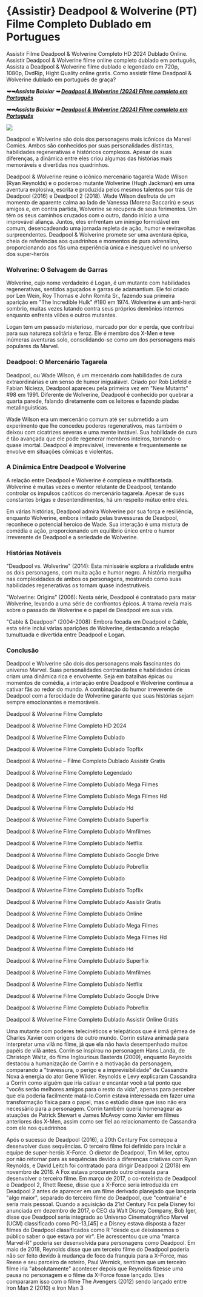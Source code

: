 <h1>{Assistir} Deadpool & Wolverine (PT) Filme Completo Dublado em Portugues </h1>

Assistir Filme Deadpool & Wolverine Completo HD 2024 Dublado Online. Assistir Deadpool & Wolverine filme online completo dublado em português, Assista a Deadpool & Wolverine filme dublado e legendado em 720p, 1080p, DvdRip, Hight Quality online gratis. Como assistir filme Deadpool & Wolverine dublado em português de graça?

<p><b><I>➥➥Assista Baixiar ➥ <a href="https://t.co/C0y8Mw2BYw" rel="noopener">Deadpool & Wolverine (2024) Filme completo em Português</a></I></b></p>

<p><b><I>➥➥Assista Baixiar ➥ <a href="https://t.co/C0y8Mw2BYw" rel="noopener">Deadpool & Wolverine (2024) Filme completo em Português</a></I></b></p>

<img src="https://blogger.googleusercontent.com/img/b/R29vZ2xl/AVvXsEjILy-qSbvxmWryz2j1Xtlo87DqYgSA3RSZSYYo0RSt8zo0sjo9cMs0s1eMR5KUdj66dl15MTq0esUYRqhhXkQtmnK4NIvg6Mj4xn4t_xObeRzOS6u_c7jsaZKMOl1BhOOaDoLBrhhL29xXY1vVYg4I6PrlzfrIN8G14JcDANiD3M_dFXuHmI9-UK-6yPlf/s16000/4.png" />

Deadpool e Wolverine são dois dos personagens mais icônicos da Marvel Comics. Ambos são conhecidos por suas personalidades distintas, habilidades regenerativas e históricos complexos. Apesar de suas diferenças, a dinâmica entre eles criou algumas das histórias mais memoráveis e divertidas nos quadrinhos.

Deadpool & Wolverine reúne o icônico mercenário tagarela Wade Wilson (Ryan Reynolds) e o poderoso mutante Wolverine (Hugh Jackman) em uma aventura explosiva, escrita e produzida pelos mesmos talentos por trás de Deadpool (2016) e Deadpool 2 (2018). Wade Wilson desfruta de um momento de aparente calma ao lado de Vanessa (Morena Baccarin) e seus amigos e, em contra partida, Wolverine se recupera de seus ferimentos. Um têm os seus caminhos cruzados com o outro, dando início a uma improvável aliança. Juntos, eles enfrentam um inimigo formidável em comum, desencadeando uma jornada repleta de ação, humor e reviravoltas surpreendentes. Deadpool & Wolverine promete ser uma aventura épica, cheia de referências aos quadrinhos e momentos de pura adrenalina, proporcionando aos fãs uma experiência única e inesquecível no universo dos super-heróis

<h3>Wolverine: O Selvagem de Garras </h3>

Wolverine, cujo nome verdadeiro é Logan, é um mutante com habilidades regenerativas, sentidos aguçados e garras de adamantium. Ele foi criado por Len Wein, Roy Thomas e John Romita Sr., fazendo sua primeira aparição em "The Incredible Hulk" #180 em 1974. Wolverine é um anti-herói sombrio, muitas vezes lutando contra seus próprios demônios internos enquanto enfrenta vilões e outros mutantes.

Logan tem um passado misterioso, marcado por dor e perda, que contribui para sua natureza solitária e feroz. Ele é membro dos X-Men e teve inúmeras aventuras solo, consolidando-se como um dos personagens mais populares da Marvel.

<h3>Deadpool: O Mercenário Tagarela </h3>

Deadpool, ou Wade Wilson, é um mercenário com habilidades de cura extraordinárias e um senso de humor inigualável. Criado por Rob Liefeld e Fabian Nicieza, Deadpool apareceu pela primeira vez em "New Mutants" #98 em 1991. Diferente de Wolverine, Deadpool é conhecido por quebrar a quarta parede, falando diretamente com os leitores e fazendo piadas metalinguísticas.

Wade Wilson era um mercenário comum até ser submetido a um experimento que lhe concedeu poderes regenerativos, mas também o deixou com cicatrizes severas e uma mente instável. Sua habilidade de cura é tão avançada que ele pode regenerar membros inteiros, tornando-o quase imortal. Deadpool é imprevisível, irreverente e frequentemente se envolve em situações cômicas e violentas.

<h3>A Dinâmica Entre Deadpool e Wolverine </h3>

A relação entre Deadpool e Wolverine é complexa e multifacetada. Wolverine é muitas vezes o mentor relutante de Deadpool, tentando controlar os impulsos caóticos do mercenário tagarela. Apesar de suas constantes brigas e desentendimentos, há um respeito mútuo entre eles.

Em várias histórias, Deadpool admira Wolverine por sua força e resiliência, enquanto Wolverine, embora irritado pelas travessuras de Deadpool, reconhece o potencial heroico de Wade. Sua interação é uma mistura de comédia e ação, proporcionando um equilíbrio único entre o humor irreverente de Deadpool e a seriedade de Wolverine.

<h3>Histórias Notáveis </h3>

"Deadpool vs. Wolverine" (2014): Esta minissérie explora a rivalidade entre os dois personagens, com muita ação e humor negro. A história mergulha nas complexidades de ambos os personagens, mostrando como suas habilidades regenerativas os tornam quase indestrutíveis.

"Wolverine: Origins" (2006): Nesta série, Deadpool é contratado para matar Wolverine, levando a uma série de confrontos épicos. A trama revela mais sobre o passado de Wolverine e o papel de Deadpool em sua vida.

"Cable & Deadpool" (2004-2008): Embora focada em Deadpool e Cable, esta série inclui várias aparições de Wolverine, destacando a relação tumultuada e divertida entre Deadpool e Logan.

<h3>Conclusão </h3>

Deadpool e Wolverine são dois dos personagens mais fascinantes do universo Marvel. Suas personalidades contrastantes e habilidades únicas criam uma dinâmica rica e envolvente. Seja em batalhas épicas ou momentos de comédia, a interação entre Deadpool e Wolverine continua a cativar fãs ao redor do mundo. A combinação do humor irreverente de Deadpool com a ferocidade de Wolverine garante que suas histórias sejam sempre emocionantes e memoráveis.

Deadpool & Wolverine Filme Completo

Deadpool & Wolverine Filme Completo HD 2024

Deadpool & Wolverine Filme Completo Dublado

Deadpool & Wolverine Filme Completo Dublado Topflix

Deadpool & Wolverine – Filme Completo Dublado Assistir Gratis

Deadpool & Wolverine Filme Completo Legendado

Deadpool & Wolverine Filme Completo Dublado Mega Filmes

Deadpool & Wolverine Filme Completo Dublado Mega Filmes Hd

Deadpool & Wolverine Filme Completo Dublado Hd

Deadpool & Wolverine Filme Completo Dublado Superflix

Deadpool & Wolverine Filme Completo Dublado Mmfilmes

Deadpool & Wolverine Filme Completo Dublado Netflix

Deadpool & Wolverine Filme Completo Dublado Google Drive

Deadpool & Wolverine Filme Completo Dublado Pobreflix

Deadpool & Wolverine Filme Completo Dublado

Deadpool & Wolverine Filme Completo Dublado Topflix

Deadpool & Wolverine Filme Completo Dublado Assistir Gratis

Deadpool & Wolverine Filme Completo Dublado Online

Deadpool & Wolverine Filme Completo Dublado Mega Filmes

Deadpool & Wolverine Filme Completo Dublado Mega Filmes Hd

Deadpool & Wolverine Filme Completo Dublado Hd

Deadpool & Wolverine Filme Completo Dublado Superflix

Deadpool & Wolverine Filme Completo Dublado Mmfilmes

Deadpool & Wolverine Filme Completo Dublado Netflix

Deadpool & Wolverine Filme Completo Dublado Google Drive

Deadpool & Wolverine Filme Completo Dublado Pobreflix

Deadpool & Wolverine Filme Completo Dublado Assistir Online Grátis

Uma mutante com poderes telecinéticos e telepáticos que é irmã gêmea de Charles Xavier com origens de outro mundo. Corrin estava animada para interpretar uma vilã no filme, já que ela não havia desempenhado muitos papéis de vilã antes. Corrin se inspirou no personagem Hans Landa, de Christoph Waltz, do filme Inglourious Basterds (2009), enquanto Reynolds destacou a humanização de Corrin e a motivação da personagem, comparando a "travessura, o perigo e a imprevisibilidade" de Cassandra Nova à energia do ator Gene Wilder. Reynolds e Levy explicaram Cassandra a Corrin como alguém que iria cativar e encantar você a tal ponto que "vocês serão melhores amigos para o resto da vida", apenas para perceber que ela poderia facilmente matá-lo.Corrin estava interessada em fazer uma transformação física para o papel, mas o estúdio disse que isso não era necessário para a personagem. Corrin também queria homenagear as atuações de Patrick Stewart e James McAvoy como Xavier em filmes anteriores dos X-Men, assim como ser fiel ao relacionamento de Cassandra com ele nos quadrinhos

Após o sucesso de Deadpool (2016), a 20th Century Fox começou a desenvolver duas sequências. O terceiro filme foi definido para incluir a equipe de super-heróis X-Force. O diretor de Deadpool, Tim Miller, optou por não retornar para as sequências devido a diferenças criativas com Ryan Reynolds, e David Leitch foi contratado para dirigir Deadpool 2 (2018) em novembro de 2016. A Fox estava procurando outro cineasta para desenvolver o terceiro filme. Em março de 2017, o co-roteirista de Deadpool e Deadpool 2, Rhett Reese, disse que a X-Force seria introduzida em Deadpool 2 antes de aparecer em um filme derivado planejado que lançaria "algo maior", separado do terceiro filme do Deadpool, que "contrairia" e seria mais pessoal. Quando a aquisição da 21st Century Fox pela Disney foi anunciada em dezembro de 2017, o CEO da Walt Disney Company, Bob Iger, disse que Deadpool seria integrado ao Universo Cinematográfico Marvel (UCM) classificado como PG-13,[45] e a Disney estava disposta a fazer filmes do Deadpool classificados como R "desde que deixássemos o público saber o que estava por vir". Ele acrescentou que uma "marca Marvel-R" poderia ser desenvolvida para personagens como Deadpool. Em maio de 2018, Reynolds disse que um terceiro filme do Deadpool poderia não ser feito devido à mudança de foco da franquia para a X-Force, mas Reese e seu parceiro de roteiro, Paul Wernick, sentiram que um terceiro filme iria "absolutamente" acontecer depois que Reynolds fizesse uma pausa no personagem e o filme da X-Force fosse lançado. Eles compararam isso com o filme The Avengers (2012) sendo lançado entre Iron Man 2 (2010) e Iron Man 3
